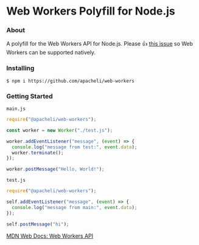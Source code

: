 # Web Workers Polyfill for Node.js

### About

A polyfill for the Web Workers API for Node.js. Please 👍
[this issue](https://github.com/nodejs/node/issues/43583) so Web Workers can be
supported natively.

### Installing

```
$ npm i https://github.com/apacheli/web-workers
```

### Getting Started

`main.js`

```js
require("@apacheli/web-workers");

const worker = new Worker("./test.js");

worker.addEventListener("message", (event) => {
  console.log("message from test:", event.data);
  worker.terminate();
});

worker.postMessage("Hello, World!");
```

`test.js`

```js
require("@apacheli/web-workers");

self.addEventListener("message", (event) => {
  console.log("message from main:", event.data);
});

self.postMessage("hi");
```

[MDN Web Docs: Web Workers API](https://developer.mozilla.org/en-US/docs/Web/API/Web_Workers_API)
